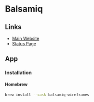 # Balsamiq

## Links

- [Main Website](https://balsamiq.com)
- [Status Page](https://status.balsamiq.com)

## App

### Installation

#### Homebrew

```sh
brew install --cask balsamiq-wireframes
```
